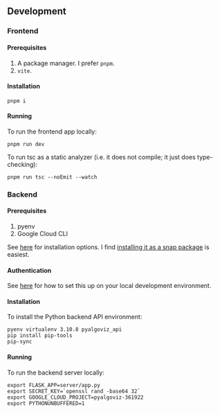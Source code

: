 ## Development

### Frontend

#### Prerequisites

1. A package manager. I prefer `pnpm`.
2. `vite`.

#### Installation

`pnpm i`

#### Running

To run the frontend app locally:

```
pnpm run dev
```

To run tsc as a static analyzer (i.e. it does not compile; it just does
type-checking):

```
pnpm run tsc --noEmit --watch
```

### Backend

#### Prerequisites

1. pyenv
2. Google Cloud CLI

See [here](https://cloud.google.com/sdk/docs/install) for installation options.
I find
[installing it as a snap package](https://cloud.google.com/sdk/docs/downloads-snap)
is easiest.

#### Authentication

See
[here](https://cloud.google.com/docs/authentication/provide-credentials-adc#local-dev)
for how to set this up on your local development environment.

#### Installation

To install the Python backend API environment:

```
pyenv virtualenv 3.10.8 pyalgoviz_api
pip install pip-tools
pip-sync
```

#### Running

To run the backend server locally:

```
export FLASK_APP=server/app.py
export SECRET_KEY=`openssl rand -base64 32`
export GOOGLE_CLOUD_PROJECT=pyalgoviz-361922
export PYTHONUNBUFFERED=1
```
